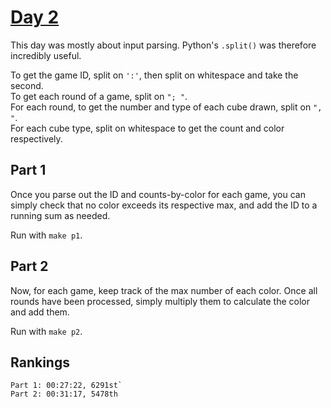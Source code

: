# [Day 2](https://adventofcode.com/2023/day/2)

This day was mostly about input parsing. Python's `.split()` was therefore incredibly
useful.

To get the game ID, split on `':'`, then split on whitespace and take the second.  
To get each round of a game, split on `"; "`.  
For each round, to get the number and type of each cube drawn, split on `", "`.  
For each cube type, split on whitespace to get the count and color respectively.

## Part 1

Once you parse out the ID and counts-by-color for each game, you can simply check
that no color exceeds its respective max, and add the ID to a running sum as needed.

Run with `make p1`.

## Part 2

Now, for each game, keep track of the max number of each color. Once all rounds
have been processed, simply multiply them to calculate the color and add them.

Run with `make p2`.

## Rankings

    Part 1: 00:27:22, 6291st`
    Part 2: 00:31:17, 5478th
